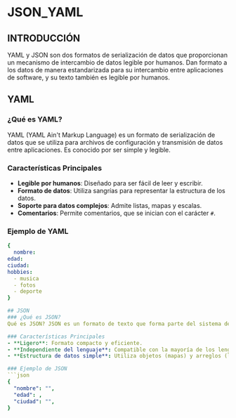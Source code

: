 # JSON_YAML
## INTRODUCCIÓN
YAML y JSON son dos formatos de serialización de datos que proporcionan un mecanismo de intercambio de datos legible por humanos. Dan formato a los datos de manera estandarizada para su intercambio entre aplicaciones de software, y su texto también es legible por humanos.

## YAML
### ¿Qué es YAML?
YAML (YAML Ain't Markup Language) es un formato de serialización de datos que se utiliza para archivos de configuración y transmisión de datos entre aplicaciones. Es conocido por ser simple y legible.

### Características Principales
- **Legible por humanos**: Diseñado para ser fácil de leer y escribir.
- **Formato de datos**: Utiliza sangrías para representar la estructura de los datos.
- **Soporte para datos complejos**: Admite listas, mapas y escalas.
- **Comentarios**: Permite comentarios, que se inician con el carácter `#`.


### Ejemplo de YAML
```YAML
{
  nombre: 
edad: 
ciudad: 
hobbies:
  - musica
  - fotos
  - deporte
}

## JSON
### ¿Qué es JSON?
Qué es JSON? JSON es un formato de texto que forma parte del sistema de JavaScript y que se deriva de su sintaxis, pero no tiene como objetivo la creación de programas, sino el acceso, almacenamiento e intercambio de datos. Usualmente es conocido como una alternativa al lenguaje XML

### Características Principales
- **Ligero**: Formato compacto y eficiente.
- **Independiente del lenguaje**: Compatible con la mayoría de los lenguajes de programación.
- **Estructura de datos simple**: Utiliza objetos (mapas) y arreglos (listas).

### Ejemplo de JSON
```json
{
  "nombre": "",
  "edad": ,
  "ciudad": "",
}

